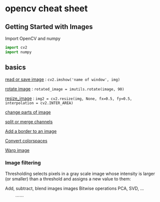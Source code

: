 # opencv cheat sheet

## Getting Started with Images
Import OpenCV and numpy

```python
import cv2
import numpy
```

## basics

[read or save image](opencv-read-and-save-images.md) : ```cv2.imshow('name of window', img)```

[rotate image](opencv-rotate-image.md) : ```rotated_image = imutils.rotate(image, 90)```  

[resize_image](opencv-resize-image.md) : ```img2 = cv2.resize(img, None, fx=0.5, fy=0.5, interpolation = cv2.INTER_AREA)```

[change parts of image](opencv-change-parts-of-image.md)

[split or merge channels](opencv-split-merge-channels.md)

[Add a border to an image](opencv-add-border.md)

[Convert colorspaces](opencv-convert-colorspaces.md)

[Warp image](opencv-warp-image.md)

### Image filtering
Thresholding selects pixels in a gray scale image whose intensity is larger (or smaller) than a threshold and assigns a new value to them:


Add, subtract, blend images images
Bitwise operations
PCA, SVD, ...


`````` `````` `````` `````` `````` `````` ``````
